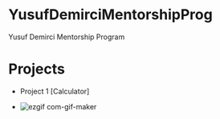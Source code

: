 # YusufDemirciMentorshipProg
Yusuf Demirci Mentorship Program

# Projects

- Project 1 [Calculator]

 - ![ezgif com-gif-maker](https://user-images.githubusercontent.com/80515499/171272197-8a853992-f1e8-4676-9e40-d19e6b14090f.png) 
